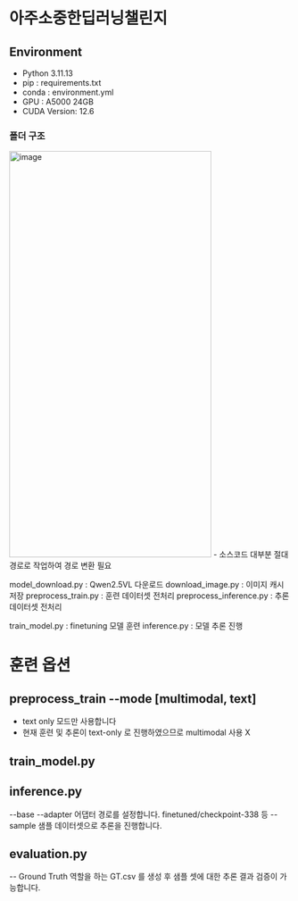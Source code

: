 # 아주소중한딥러닝챌린지 

## Environment

- Python 3.11.13
- pip : requirements.txt
- conda : environment.yml
- GPU : A5000 24GB
- CUDA Version: 12.6

### 폴더 구조 

<img width="362" height="728" alt="image" src="https://github.com/user-attachments/assets/94e68673-6807-4000-9400-912ac56e5086" />
- 소스코드 대부분 절대경로로 작업하여 경로 변환 필요

model_download.py : Qwen2.5VL 다운로드
download_image.py : 이미지 캐시 저장 
preprocess_train.py : 훈련 데이터셋 전처리
preprocess_inference.py : 추론 데이터셋 전처리 

train_model.py : finetuning 모델 훈련
inference.py : 모델 추론 진행 

# 훈련 옵션 

## preprocess_train --mode [multimodal, text]

- text only 모드만 사용합니다 
- 현재 훈련 및 추론이 text-only 로 진행하였으므로 multimodal 사용 X

## train_model.py



## inference.py 

--base 
--adapter 어댑터 경로를 설정합니다. finetuned/checkpoint-338 등 
--sample 샘플 데이터셋으로 추론을 진행합니다. 

## evaluation.py

-- Ground Truth 역할을 하는 GT.csv 를 생성 후 샘플 셋에 대한 추론 결과 검증이 가능합니다. 


